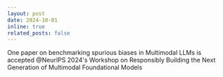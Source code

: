```yaml
---
layout: post
date: 2024-10-01
inline: true
related_posts: false
---
```

One paper on benchmarking spurious biases in Multimodal LLMs is accepted @NeurIPS 2024's Workshop on Responsibly Building the Next Generation of Multimodal Foundational Models